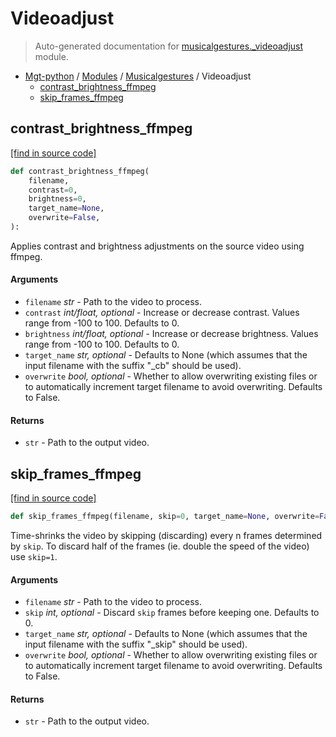 # Videoadjust

> Auto-generated documentation for [musicalgestures._videoadjust](https://github.com/fourMs/MGT-python/blob/master/musicalgestures/_videoadjust.py) module.

- [Mgt-python](../README.md#mgt-python) / [Modules](../MODULES.md#mgt-python-modules) / [Musicalgestures](index.md#musicalgestures) / Videoadjust
    - [contrast_brightness_ffmpeg](#contrast_brightness_ffmpeg)
    - [skip_frames_ffmpeg](#skip_frames_ffmpeg)

## contrast_brightness_ffmpeg

[[find in source code]](https://github.com/fourMs/MGT-python/blob/master/musicalgestures/_videoadjust.py#L6)

```python
def contrast_brightness_ffmpeg(
    filename,
    contrast=0,
    brightness=0,
    target_name=None,
    overwrite=False,
):
```

Applies contrast and brightness adjustments on the source video using ffmpeg.

#### Arguments

- `filename` *str* - Path to the video to process.
- `contrast` *int/float, optional* - Increase or decrease contrast. Values range from -100 to 100. Defaults to 0.
- `brightness` *int/float, optional* - Increase or decrease brightness. Values range from -100 to 100. Defaults to 0.
- `target_name` *str, optional* - Defaults to None (which assumes that the input filename with the suffix "_cb" should be used).
- `overwrite` *bool, optional* - Whether to allow overwriting existing files or to automatically increment target filename to avoid overwriting. Defaults to False.

#### Returns

- `str` - Path to the output video.

## skip_frames_ffmpeg

[[find in source code]](https://github.com/fourMs/MGT-python/blob/master/musicalgestures/_videoadjust.py#L61)

```python
def skip_frames_ffmpeg(filename, skip=0, target_name=None, overwrite=False):
```

Time-shrinks the video by skipping (discarding) every n frames determined by `skip`.
To discard half of the frames (ie. double the speed of the video) use `skip=1`.

#### Arguments

- `filename` *str* - Path to the video to process.
- `skip` *int, optional* - Discard `skip` frames before keeping one. Defaults to 0.
- `target_name` *str, optional* - Defaults to None (which assumes that the input filename with the suffix "_skip" should be used).
- `overwrite` *bool, optional* - Whether to allow overwriting existing files or to automatically increment target filename to avoid overwriting. Defaults to False.

#### Returns

- `str` - Path to the output video.
